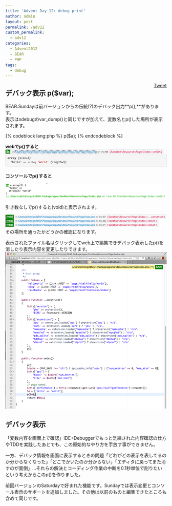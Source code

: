 ```yaml
---
title: 'Advent Day 12: debug print'
author: admin
layout: post
permalink: /adv12
custom_permalink:
  - adv12
categories:
  - Advent2012
  - BEAR
  - PHP
tags:
  - debug
---
```

<div style="float: right; margin-left: 10px;">
  <a href="https://twitter.com/share" class="twitter-share-button" data-count="vertical" data-url="/blog/adv12">Tweet</a>
</div>

## デバック表示 p($var);

BEAR.Sundayは前バージョンからの伝統(?)のデバック出力**p();**があります。  
表示はxdebugのvar_dump()と同じですが加えて、変数名とp()した場所が表示されます。

{% codeblock lang:php %}
p($a);
{% endcodeblock %}

**webでp()すると**  
<a href="/blog/adv12/%e3%82%b9%e3%82%af%e3%83%aa%e3%83%bc%e3%83%b3%e3%82%b7%e3%83%a7%e3%83%83%e3%83%88-2012-12-17-23-31-50/" rel="attachment wp-att-1505"><img src="/wp-content/uploads/2012/12/a0f4eafe84c70f36f0bb364cfbac6e9f.png" alt="スクリーンショット 2012-12-17 23.31.50" class="aligncenter size-full wp-image-1505" /></a>

**コンソールでp()すると**

<div>
</div>

<a href="/blog/adv12/%e3%82%b9%e3%82%af%e3%83%aa%e3%83%bc%e3%83%b3%e3%82%b7%e3%83%a7%e3%83%83%e3%83%88-2012-12-17-23-34-23/" rel="attachment wp-att-1507"><img src="/wp-content/uploads/2012/12/35ee0b02f38504093b38b4eea755e8f3.png" alt="スクリーンショット 2012-12-17 23.34.23" class="aligncenter size-full wp-image-1507" /></a> <div>
</div>

引き数なしでp()すると(void)と表示されます。

<a href="/blog/adv12/%e3%82%b9%e3%82%af%e3%83%aa%e3%83%bc%e3%83%b3%e3%82%b7%e3%83%a7%e3%83%83%e3%83%88-2012-12-18-0-26-19/" rel="attachment wp-att-1510"><img src="/wp-content/uploads/2012/12/a6c3d84bee8a4d686cbadd8e643d9f43.png" alt="スクリーンショット 2012-12-18 0.26.19" class="aligncenter size-full wp-image-1510" /></a>  
その場所を通ったかどうかの確認になります。

表示されたファイル名はクリックしてweb上で編集できデバック表示したp()を消したり表示内容を変更したりできます。  
<a href="/blog/adv12/%e3%82%b9%e3%82%af%e3%83%aa%e3%83%bc%e3%83%b3%e3%82%b7%e3%83%a7%e3%83%83%e3%83%88-2012-12-18-0-35-26/" rel="attachment wp-att-1522">
  </a><a href="/wp-content/uploads/2012/12/6cc52f92b203a81ef57231115a153620.png"><img src="/wp-content/uploads/2012/12/6cc52f92b203a81ef57231115a153620.png" alt="スクリーンショット 2012-12-18 0.37.16" class="aligncenter size-full wp-image-1533" /></a>


<h2>
  デバック表示
</h2>


  「変数内容を画面上で確認」IDE+Debuggerでもっと洗練された内容確認の仕方やTDDを実践したあとでも、この原始的なやり方を手放す事ができません。



  一方、デバック情報を画面に表示するときの問題「どれがどの表示を表してるのか分からなくなった」「どこでかいたのか分からない」「エディタに戻ってまた消すのが面倒」&#8230;それらの解決とコーディング作業の中断を0.1秒単位で削りたいという考えからこのp()を作りました。



  前回バージョンのSaturdayで好まれた機能です。Sundayでは表示変更とコンソール表示のサポートを追加しました。その他は以前のものと編集できたところも含めて同じです。

